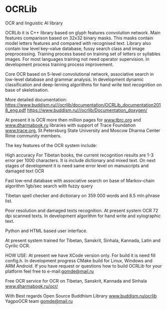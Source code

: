 # OCRLib
OCR and linguistic AI library

OCRLib it is C++ library based on glyph features convolution network. Main features comparison based on 32x32 binary masks.
This masks contain model letters features and compared with recognised text.
Library also contain low level key-value database, fussy search class and image preprocessing.
Training process based on training set of letters or syllables images. 
For most languages training not need operator supervision. In development process training process improvement.

Core OCR based on 5-level convolutional network, associative search in low-level database and grammar analysis.
In development dynamic classification and deep-lerning algorithms for hand write text recognition on base of skeletisation.

More detailed documentation:
https://www.buddism.ru///ocrlib/documentation/OCRLib_documentation2018_eng.pdf
https://www.buddism.ru///ocrlib/Documentation_doxygen/

At present it is OCR more then million pages for www.tbrc.org and www.dharmabook.ru libraries with support of Trace Foundation www.trace.org, St.Petersburg State University and Moscow Dharma Center Rime community members.


The key features of the OCR system include:

High accuracy For Tibetan books, the current recognition results are 1-3 error per 1000 characters. It is include dictionary and mixed text. On next stages of development it is need same error level on manuscripts and damaged text OCR

Fast low-end database with associative search on base of Markov-chain algorithm 1gb/sec search with fuzzy query

Tibetan spell checker and dictionary on 359 000 words and 8.5 mln phrase list.

Poor resolution and damaged texts recognition. At present system OCR 72 dpi scanned texts. In development algorithm for hand write and xylographic text.

Python and HTML based user interface.

At present system trained for Tibetan, Sanskrit, Sinhala, Kannada, Latin and Cyrilic OCR.


HOW USE:
At present we have XCode version only. For build it is need fill config.h. 
In development progress CMake build for Linux, Windows and ARM Android.
If you have request or questions how to build OCRLib for your platform feel free to e-mail:gomde@mail.ru

Free OCR service for OCR on Tibetan, Sanskrit, Kannada and Sinhala www.dharmabook.ru/ocr/


With Best regards
Open Source Buddhism Library 
www.buddism.ru/ocrlib
YagpoOCR team gomde@mail.ru
